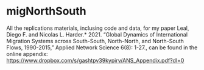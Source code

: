 # migNorthSouth

All the replications materials, inclusing code and data, for my paper Leal, Diego F. and Nicolas L. Harder.* 2021. “Global Dynamics of International Migration Systems across South-South, North-North, and North-South Flows, 1990-2015,” Applied Network Science 6(8): 1-27., can be found in the online appendix: https://www.dropbox.com/s/gashtpv39kypirv/ANS_Appendix.pdf?dl=0
